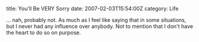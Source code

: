 title: You'll Be VERY Sorry
date: 2007-02-03T15:54:00Z
category: Life

… nah, probably not. As much as I feel like saying that in some situations, but I never had any influence over anybody. Not to mention that I don't have the heart to do so on purpose.
